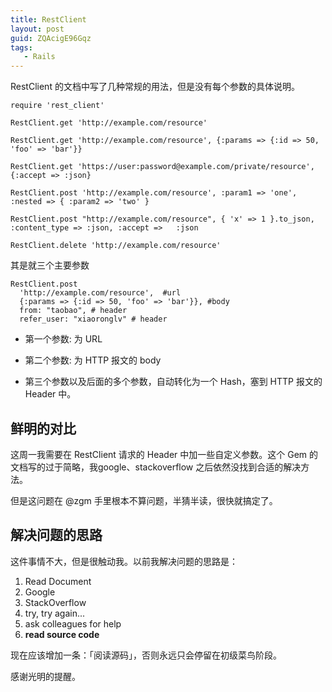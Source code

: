 ```yaml
---
title: RestClient
layout: post
guid: ZQAcigE96Gqz
tags:
   - Rails
---
```


RestClient 的文档中写了几种常规的用法，但是没有每个参数的具体说明。

    require 'rest_client'
    
    RestClient.get 'http://example.com/resource'
    
    RestClient.get 'http://example.com/resource', {:params => {:id => 50, 'foo' => 'bar'}}
    
    RestClient.get 'https://user:password@example.com/private/resource', {:accept => :json}
    
    RestClient.post 'http://example.com/resource', :param1 => 'one', :nested => { :param2 => 'two' }
    
    RestClient.post "http://example.com/resource", { 'x' => 1 }.to_json, :content_type => :json, :accept =>   :json
    
    RestClient.delete 'http://example.com/resource'


其是就三个主要参数

    RestClient.post 
      'http://example.com/resource',  #url
      {:params => {:id => 50, 'foo' => 'bar'}}, #body
      from: "taobao", # header
      refer_user: "xiaoronglv" # header
      

* 第一个参数: 为 URL

* 第二个参数: 为 HTTP 报文的 body

* 第三个参数以及后面的多个参数，自动转化为一个 Hash，塞到 HTTP 报文的 Header 中。

## 鲜明的对比

这周一我需要在 RestClient 请求的 Header 中加一些自定义参数。这个 Gem 的文档写的过于简略，我google、stackoverflow 之后依然没找到合适的解决方法。

但是这问题在 @zgm 手里根本不算问题，半猜半读，很快就搞定了。

## 解决问题的思路

这件事情不大，但是很触动我。以前我解决问题的思路是：

1. Read Document
2. Google
3. StackOverflow
4. try, try again...
5. ask colleagues for help
6. **read source code**

现在应该增加一条：「阅读源码」，否则永远只会停留在初级菜鸟阶段。

感谢光明的提醒。

